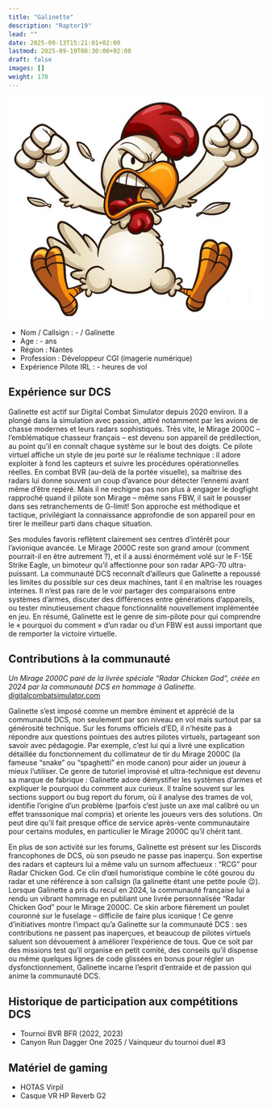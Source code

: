 ```yaml
---
title: "Galinette"
description: "Raptor19"
lead: ""
date: 2025-09-13T15:21:01+02:00
lastmod: 2025-09-19T08:30:00+02:00
draft: false
images: []
weight: 170
---
```


![Galinette](Galinette.png)

- Nom / Callsign : - / Galinette
- Age : - ans
- Région : Nantes
- Profession : Développeur CGI (imagerie numérique)
- Expérience Pilote IRL : - heures de vol

## Expérience sur DCS
Galinette est actif sur Digital Combat Simulator depuis 2020 environ. Il a plongé dans la simulation avec passion, attiré notamment par les avions de chasse modernes et leurs radars sophistiqués. Très vite, le Mirage 2000C – l’emblématique chasseur français – est devenu son appareil de prédilection, au point qu’il en connaît chaque système sur le bout des doigts. Ce pilote virtuel affiche un style de jeu porté sur le réalisme technique : il adore exploiter à fond les capteurs et suivre les procédures opérationnelles réelles. En combat BVR (au-delà de la portée visuelle), sa maîtrise des radars lui donne souvent un coup d’avance pour détecter l’ennemi avant même d’être repéré. Mais il ne rechigne pas non plus à engager le dogfight rapproché quand il pilote son Mirage – même sans FBW, il sait le pousser dans ses retranchements de G-limit! Son approche est méthodique et tactique, privilégiant la connaissance approfondie de son appareil pour en tirer le meilleur parti dans chaque situation.

Ses modules favoris reflètent clairement ses centres d’intérêt pour l’avionique avancée. Le Mirage 2000C reste son grand amour (comment pourrait-il en être autrement ?), et il a aussi énormément volé sur le F-15E Strike Eagle, un bimoteur qu’il affectionne pour son radar APG-70 ultra-puissant. La communauté DCS reconnaît d’ailleurs que Galinette a repoussé les limites du possible sur ces deux machines, tant il en maîtrise les rouages internes. Il n’est pas rare de le voir partager des comparaisons entre systèmes d’armes, discuter des différences entre générations d’appareils, ou tester minutieusement chaque fonctionnalité nouvellement implémentée en jeu. En résumé, Galinette est le genre de sim-pilote pour qui comprendre le « pourquoi du comment » d’un radar ou d’un FBW est aussi important que de remporter la victoire virtuelle.

## Contributions à la communauté
*Un Mirage 2000C paré de la livrée spéciale “Radar Chicken God”, créée en 2024 par la communauté DCS en hommage à Galinette.*
[digitalcombatsimulator.com](https://www.digitalcombatsimulator.com/fr/files/3338363/#:~:text=To%20honour%20RCG%2C%20who%20departed,2000%20Version)

Galinette s’est imposé comme un membre éminent et apprécié de la communauté DCS, non seulement par son niveau en vol mais surtout par sa générosité technique. Sur les forums officiels d’ED, il n’hésite pas à répondre aux questions pointues des autres pilotes virtuels, partageant son savoir avec pédagogie. Par exemple, c’est lui qui a livré une explication détaillée du fonctionnement du collimateur de tir du Mirage 2000C (la fameuse “snake” ou “spaghetti” en mode canon) pour aider un joueur à mieux l’utiliser. Ce genre de tutoriel improvisé et ultra-technique est devenu sa marque de fabrique : Galinette adore démystifier les systèmes d’armes et expliquer le pourquoi du comment aux curieux. Il traîne souvent sur les sections support ou bug report du forum, où il analyse des trames de vol, identifie l’origine d’un problème (parfois c’est juste un axe mal calibré ou un effet transsonique mal compris) et oriente les joueurs vers des solutions. On peut dire qu’il fait presque office de service après-vente communautaire pour certains modules, en particulier le Mirage 2000C qu’il chérit tant.

En plus de son activité sur les forums, Galinette est présent sur les Discords francophones de DCS, où son pseudo ne passe pas inaperçu. Son expertise des radars et capteurs lui a même valu un surnom affectueux : “RCG” pour Radar Chicken God. Ce clin d’œil humoristique combine le côté gourou du radar et une référence à son callsign (la galinette étant une petite poule 😉). Lorsque Galinette a pris du recul en 2024, la communauté française lui a rendu un vibrant hommage en publiant une livrée personnalisée “Radar Chicken God” pour le Mirage 2000C. Ce skin arbore fièrement un poulet couronné sur le fuselage – difficile de faire plus iconique ! Ce genre d’initiatives montre l’impact qu’a Galinette sur la communauté DCS : ses contributions ne passent pas inaperçues, et beaucoup de pilotes virtuels saluent son dévouement à améliorer l’expérience de tous. Que ce soit par des missions test qu’il organise en petit comité, des conseils qu’il dispense ou même quelques lignes de code glissées en bonus pour régler un dysfonctionnement, Galinette incarne l’esprit d’entraide et de passion qui anime la communauté DCS.

## Historique de participation aux compétitions DCS
- Tournoi BVR BFR (2022, 2023)
- Canyon Run Dagger One 2025 / Vainqueur du tournoi duel #3

## Matériel de gaming
- HOTAS Virpil
- Casque VR HP Reverb G2



